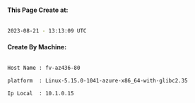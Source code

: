 
   
#### This Page Create at:

```bash

2023-08-21 - 13:13:09 UTC

```

#### Create By Machine:

```bash

Host Name : fv-az436-80

platform  : Linux-5.15.0-1041-azure-x86_64-with-glibc2.35

Ip Local  : 10.1.0.15

```

